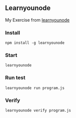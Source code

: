## Learnyounode 

My Exercise from [learnyounode](https://github.com/rvagg/learnyounode)

### Install
    npm install -g learnyounode

### Start
    learnyounode

### Run test
    learnyounode run program.js

### Verify
    learnyounode verify program.js

